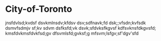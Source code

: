 # City-of-Toronto
jnsfdvlsd;kvdsf
dsvkmlnsdv;kfdsv
dsv;sdfnavk;fd
dsk;;vfsdn;kvfsdk
dsmvfsdmjv sf;kv
sdvm dsfksfd;vk
dsvk;sfdvksfkgvsf
kdfsvknsfdkgvsfd;
kmsfdvkmsfdvkfsd;gv
dfsvmlsfd;gvksf;g
mfsvm;lsfgv;sf'dgv'sfd
